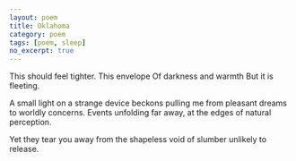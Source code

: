```yaml
---
layout: poem
title: Oklahoma
category: poem
tags: [poem, sleep]
no_excerpt: true
---
```


This should feel tighter.
This envelope
Of darkness and warmth
But it is fleeting.

A small light on a strange device beckons
pulling me from pleasant dreams to worldly concerns.
Events unfolding far away, 
at the edges of natural perception.

Yet they tear you away from the shapeless void of slumber
unlikely to release.